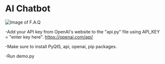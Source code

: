 # AI Chatbot

![Image of F.A.Q](https://i.imgur.com/auWJ2f8.png/)

-Add your API key from OpenAI's website to the "api.py" file using API_KEY = "enter key here". https://openai.com/api/

-Make sure to install PyQt5, api, openai, pip packages.

-Run demo.py